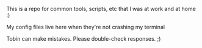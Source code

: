 This is a repo for common tools, scripts, etc that I was at work and at home :)

My config files live here when they're not crashing my terminal

Tobin can make mistakes. Please double-check responses. ;)


